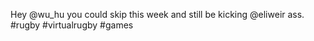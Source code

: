 <!--
id: 195634615
link: http://kevinisom.info/post/195634615/hey-wu-hu-you-could-skip-this-week-and-still-be
slug: hey-wu-hu-you-could-skip-this-week-and-still-be
date: Thu Sep 24 2009 20:07:54 GMT+1200 (NZST)
raw: {"blog_name":"kevinisom","id":195634615,"post_url":"http://kevinisom.info/post/195634615/hey-wu-hu-you-could-skip-this-week-and-still-be","slug":"hey-wu-hu-you-could-skip-this-week-and-still-be","type":"text","date":"2009-09-24 08:07:54 GMT","timestamp":1253779674,"state":"published","format":"html","reblog_key":"aP7pvXc8","tags":[],"short_url":"http://tmblr.co/Zw68YyBgIMt","highlighted":[],"feed_item":"http://twitter.com/kev_nz/statuses/4330635031","from_feed_id":"650289","note_count":0,"title":null,"body":"<p>Hey @wu_hu you could skip this week and still be kicking @eliweir ass. #rugby #virtualrugby #games</p>"}
publish: 2009-09-024
tags: 
title: null
-->


Hey @wu\_hu you could skip this week and still be kicking @eliweir ass.
\#rugby \#virtualrugby \#games



